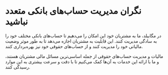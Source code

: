 # نگران مدیریت حساب‌های بانکی متعدد نباشید

در مگابیلد، ما به مشتریان خود این امکان را می‌دهیم تا حساب‌های بانکی مختلف خود را به سادگی مدیریت کنند. این قابلیت به مشتریان اجازه می‌دهد تا به طور موثر وضعیت مالیاتی خود را مدیریت کنند و از حساب‌های حقوقی خود نیز بهره‌برداری کنند. 


مالیات و مدیریت حساب‌های حقوقی از جمله اساسی‌ترین مسائل مالی مشتریان هستند، و ما با ارائه این خدمات به آن‌ها کمک می‌کنیم تا با دقت و سرعت بیشتری به این موارد رسیدگی کنند.